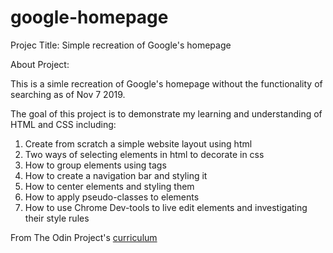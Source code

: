 # google-homepage

Projec Title: Simple recreation of Google's homepage

About Project:

This is a simle recreation of Google's homepage without the functionality of searching as of Nov 7 2019. 

The goal of this project is to demonstrate my learning and understanding of HTML and CSS including:

1. Create from scratch a simple website layout using html
2. Two ways of selecting elements in html to decorate in css
3. How to group elements using tags
4. How to create a navigation bar and styling it 
5. How to center elements and styling them
6. How to apply pseudo-classes to elements 
7. How to use Chrome Dev-tools to live edit elements and investigating their style rules


From The Odin Project's [curriculum](http://www.theodinproject.com/courses/web-development-101/lessons/html-css)